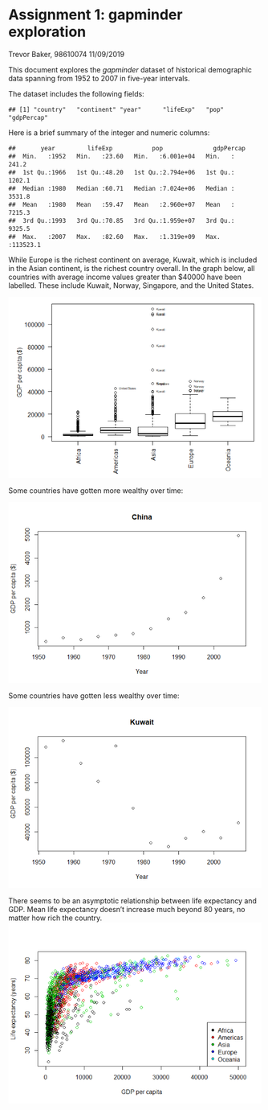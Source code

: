 Assignment 1: gapminder exploration
================
Trevor Baker, 98610074
11/09/2019

This document explores the *gapminder* dataset of historical demographic
data spanning from 1952 to 2007 in five-year intervals.

The dataset includes the following
    fields:

    ## [1] "country"   "continent" "year"      "lifeExp"   "pop"       "gdpPercap"

Here is a brief summary of the integer and numeric
    columns:

    ##       year         lifeExp           pop              gdpPercap       
    ##  Min.   :1952   Min.   :23.60   Min.   :6.001e+04   Min.   :   241.2  
    ##  1st Qu.:1966   1st Qu.:48.20   1st Qu.:2.794e+06   1st Qu.:  1202.1  
    ##  Median :1980   Median :60.71   Median :7.024e+06   Median :  3531.8  
    ##  Mean   :1980   Mean   :59.47   Mean   :2.960e+07   Mean   :  7215.3  
    ##  3rd Qu.:1993   3rd Qu.:70.85   3rd Qu.:1.959e+07   3rd Qu.:  9325.5  
    ##  Max.   :2007   Max.   :82.60   Max.   :1.319e+09   Max.   :113523.1

While Europe is the richest continent on average, Kuwait, which is
included in the Asian continent, is the richest country overall. In the
graph below, all countries with average income values greater than
$40000 have been labelled. These include Kuwait, Norway, Singapore, and
the United States.

![](hw01_gapminder_files/figure-gfm/boxplot-1.png)<!-- -->

Some countries have gotten more wealthy over time:

![](hw01_gapminder_files/figure-gfm/china-1.png)<!-- -->

Some countries have gotten less wealthy over time:

![](hw01_gapminder_files/figure-gfm/kuwait-1.png)<!-- -->

There seems to be an asymptotic relationship between life expectancy and
GDP. Mean life expectancy doesn’t increase much beyond 80 years, no
matter how rich the country.
![](hw01_gapminder_files/figure-gfm/lifeExp_GDP-1.png)<!-- -->
